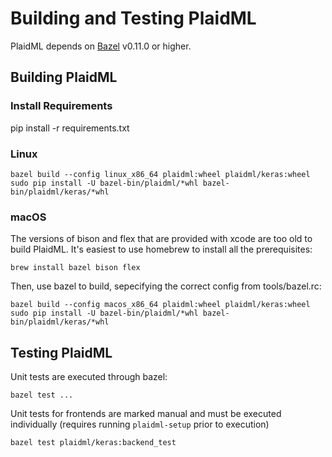 # Building and Testing PlaidML

PlaidML depends on [Bazel](http://bazel.build) v0.11.0 or higher.

## Building PlaidML

### Install Requirements
pip install -r requirements.txt

### Linux

```
bazel build --config linux_x86_64 plaidml:wheel plaidml/keras:wheel
sudo pip install -U bazel-bin/plaidml/*whl bazel-bin/plaidml/keras/*whl
```

### macOS

The versions of bison and flex that are provided with xcode are too old to build PlaidML.
It's easiest to use homebrew to install all the prerequisites:

```
brew install bazel bison flex
```

Then, use bazel to build, sepecifying the correct config from tools/bazel.rc: 

```
bazel build --config macos_x86_64 plaidml:wheel plaidml/keras:wheel
sudo pip install -U bazel-bin/plaidml/*whl bazel-bin/plaidml/keras/*whl
```

## Testing PlaidML

Unit tests are executed through bazel:

```
bazel test ...
```

Unit tests for frontends are marked manual and must be executed individually (requires running `plaidml-setup` prior to execution)

```
bazel test plaidml/keras:backend_test
```



